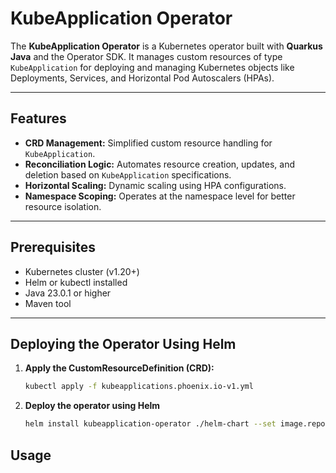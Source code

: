 # KubeApplication Operator

The **KubeApplication Operator** is a Kubernetes operator built with **Quarkus Java** and the Operator SDK. It manages custom resources of type `KubeApplication` for deploying and managing Kubernetes objects like Deployments, Services, and Horizontal Pod Autoscalers (HPAs).

---

## Features
- **CRD Management:** Simplified custom resource handling for `KubeApplication`.
- **Reconciliation Logic:** Automates resource creation, updates, and deletion based on `KubeApplication` specifications.
- **Horizontal Scaling:** Dynamic scaling using HPA configurations.
- **Namespace Scoping:** Operates at the namespace level for better resource isolation.

---

## Prerequisites
- Kubernetes cluster (v1.20+)
- Helm or kubectl installed
- Java 23.0.1 or higher
- Maven tool

---

## Deploying the Operator Using Helm

1. **Apply the CustomResourceDefinition (CRD):**
   ```bash
   kubectl apply -f kubeapplications.phoenix.io-v1.yml
   ```
   
2. **Deploy the operator using Helm**
   ```bash
   helm install kubeapplication-operator ./helm-chart --set image.repository=<docker-repo>/kubeapplication-operator --set image.tag=latest
   ```
## Usage
   